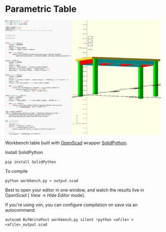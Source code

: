 # Parametric Table

![Editor with preview](/screenshot.png?raw=true)

Workbench table built with [OpenScad](http://www.openscad.org/) wrapper
[SolidPython](https://github.com/SolidCode/SolidPython).

Install SolidPython

    pip install SolidPython

To compile

    python workbench.py > output.scad

Best to open your editor in one window, and watch the results live in OpenScad
[ _View -> Hide Editor_ mode].

If you're using vim, you can configure compilation on save via an autocommand:

    autocmd BufWritePost workbench.py silent !python <afile> > <afile>_output.scad
